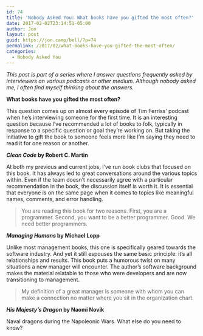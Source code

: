 ```yaml
---
id: 74
title: 'Nobody Asked You: What books have you gifted the most often?'
date: 2017-02-02T23:14:51-05:00
author: Jon
layout: post
guid: https://jon.camp/bell/?p=74
permalink: /2017/02/what-books-have-you-gifted-the-most-often/
categories:
  - Nobody Asked You
---
```

_This post is part of a series where I answer questions frequently asked by interviewers on various podcasts or other medium. Although nobody asked me, I often find myself thinking about the answers._

**What books have you gifted the most often?**

This question comes up on almost every episode of Tim Ferriss&#8217; podcast when he&#8217;s interviewing someone for the first time. It is an interesting question because I&#8217;ve recommended a lot of books to folk, typically in response to a specific question or goal they&#8217;re working on. But taking the initiative to gift the book to someone feels more like I&#8217;m saying they need to read it for one reason or another.

**_Clean Code_ by Robert C. Martin**

At both my previous and current jobs, I&#8217;ve run book clubs that focused on this book. It has always led to great conversations around the various topics within. Even if the team doesn&#8217;t necessarily agree with a particular recommendation in the book, the discussion itself is worth it. It is essential that everyone is on the same page when it comes to topics like meaningful names, comments, and error handling.

> You are reading this book for two reasons. First, you are a programmer. Second, you want to be a better programmer. Good. We need better programmers.

**_Managing Humans_ by Michael Lopp**

Unlike most management books, this one is specifically geared towards the software industry. And yet it still espouses the same basic principle: it&#8217;s all relationships and results. This book puts a humorous twist on many situations a new manager will encounter. The author&#8217;s software background makes the material relatable to those who were developers and are now transitioning to management.

> My definition of a great manager is someone with whom you can make a connection no matter where you sit in the organization chart.

**_His Majesty&#8217;s Dragon_ by Naomi Novik**

Naval dragons during the Napoleonic Wars. What else do you need to know?
